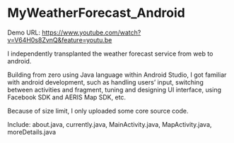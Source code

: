 # MyWeatherForecast_Android

Demo URL: https://www.youtube.com/watch?v=V64H0s8ZvnQ&feature=youtu.be

I independently transplanted the weather forecast service from web to android.

Building from zero using Java language within Android Studio, I got familiar with android development, such as handling users’ input, switching between activities and fragment, tuning and designing UI interface, using Facebook SDK and AERIS Map SDK, etc. 

Because of size limit, I only uploaded some core source code.

Include: about.java, currently.java, MainActivity.java, MapActivity.java, moreDetails.java
